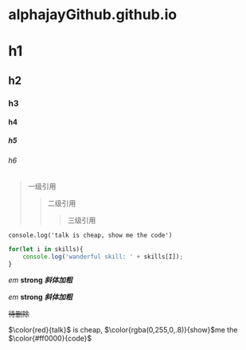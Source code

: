 # alphajayGithub.github.io

# h1
## h2
### h3
#### h4
##### h5
###### h6

> 一级引用
>> 二级引用
>>> 三级引用

[1]: http://google.com/ "google"
[2]: http://baidu.com/ "baidu"

` console.log('talk is cheap, show me the code') `


``` javascript
for(let i in skills){
    console.log('wanderful skill: ' + skills[I]);
}
```
*em*
**strong**
***斜体加粗***

_em_
__strong__
___斜体加粗___

~~待删除~~

$\color{red}{talk}$ is cheap, $\color{rgba(0,255,0,.8)}{show}$me the $\color{#ff0000}{code}$
